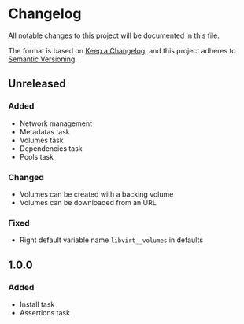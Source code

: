 # Changelog
All notable changes to this project will be documented in this file.

The format is based on [Keep a Changelog](https://keepachangelog.com/en/1.0.0/),
and this project adheres to [Semantic Versioning](https://semver.org/spec/v2.0.0.html).


## Unreleased
### Added
- Network management
- Metadatas task
- Volumes task
- Dependencies task
- Pools task

### Changed
- Volumes can be created with a backing volume
- Volumes can be downloaded from an URL

### Fixed
- Right default variable name `libvirt__volumes` in defaults


## 1.0.0
### Added
- Install task
- Assertions task
